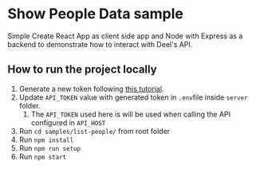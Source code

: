 # Show People Data sample

Simple Create React App as client side app and Node with Express as a backend to demonstrate how to interact with Deel's API.

## How to run the project locally

1. Generate a new token following [this tutorial](https://developer.deel.com/docs/api-tokens-1).
2. Update `API_TOKEN` value with generated token in `.env`file inside `server` folder.      
    1. The `API_TOKEN` used here is will be used when calling the API configured in `API_HOST`
3. Run `cd samples/list-people/` from root folder
4. Run `npm install`
5. Run `npm run setup`
6. Run `npm start`

